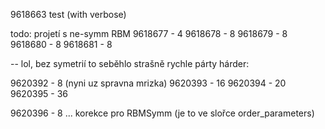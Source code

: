 9618663 test (with verbose)

todo:
projetí s ne-symm RBM
9618677 - 4
9618678 - 8
9618679 - 8
9618680 - 8
9618681 - 8

-- lol, bez symetrií to seběhlo strašně rychle
párty hárder:

9620392 - 8 (nyni uz spravna mrizka)
9620393 - 16
9620394 - 20
9620395 - 36

9620396 - 8 ... korekce pro RBMSymm (je to ve slořce order_parameters)